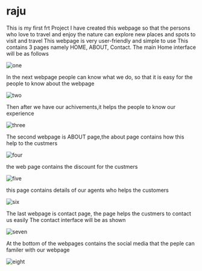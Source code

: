 # raju
This is my first frt Project
I have created this webpage so that the persons who love to travel and enjoy the nature can explore new places and spots to visit and travel
This webpage is very user-friendly and simple to use
This contains 3 pages namely HOME, ABOUT, Contact.
The main Home interface will be as follows

![one](https://user-images.githubusercontent.com/112420302/187263377-8821f2dd-012f-410d-98a2-046262d19fda.jpg)

In the next webpage people can know what we do, so that it is easy for the people to know about the webpage

![two](https://user-images.githubusercontent.com/112420302/187264504-6f0e2019-b6b4-41b5-bfbe-72606a627c68.jpg)

Then after we have our achivements,it helps the people to know our experience

![three](https://user-images.githubusercontent.com/112420302/187265380-9cdb7a46-b75f-43c1-b227-7457fac23d49.jpg)

The second webpage is ABOUT page,the about page contains how this help to the custmers

![four](https://user-images.githubusercontent.com/112420302/187267160-a56fb67f-1810-43ab-9b6f-df873554e149.jpg)

the web page contains the discount for the custmers

![five](https://user-images.githubusercontent.com/112420302/187267649-0d059e94-05ba-4987-94ec-3bf8b7933917.jpg)

this page contains details of our agents who helps the customers

![six](https://user-images.githubusercontent.com/112420302/187267972-0015c7ca-c16c-4151-8050-22133c4ee0bc.jpg)

The last webpage is contact page, the page helps the custmers to contact us easily
The contact interface will be as shown 

![seven](https://user-images.githubusercontent.com/112420302/187268634-4da5f411-3e9b-435d-98d8-b5776b0ba07c.jpg)

At the bottom of the webpages contains the social media that the peple can familer with our webpage

![eight](https://user-images.githubusercontent.com/112420302/187269140-0b9d11ad-2595-4816-b7e6-83ee360ac597.jpg)
